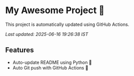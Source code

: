 # My Awesome Project 🚀

This project is automatically updated using GitHub Actions.

_Last updated: 2025-06-16 19:26:38 IST_

## Features
- Auto-update README using Python 🐍
- Auto Git push with GitHub Actions 🤖
